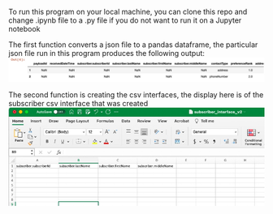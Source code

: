 To run this program on your local machine, you can clone this repo and change .ipynb file to a .py file if you do not want to run it on a Jupyter notebook

The first function converts a json file to a pandas dataframe, the particular json file run in this program produces the following output:
![dataframe image](/static/final_payload.jpg)

The second function is creating the csv interfaces, the display here is of the subscriber csv interface that was created 
![csv image](/static/subscriber_csv.jpg)

